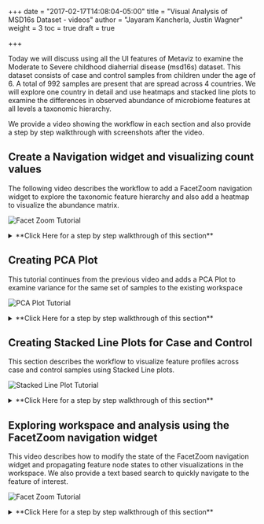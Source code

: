 +++
date = "2017-02-17T14:08:04-05:00"
title = "Visual Analysis of MSD16s Dataset - videos"
author = "Jayaram Kancherla, Justin Wagner"
weight = 3
toc = true
draft = true

+++

Today we will discuss using all the UI features of Metaviz to examine the Moderate to Severe childhood diaherrial disease (msd16s) dataset. This dataset consists of case and control samples from children under the age of 6. A total of 992 samples are present that are spread across 4 countries. We will explore one country in detail and use heatmaps and stacked line plots to examine the differences in observed abundance of microbiome features at all levels a taxonomic hierarchy.

We provide a video showing the workflow in each section and also provide a step by step walkthrough with screenshots after the video.

## Create a Navigation widget and visualizing count values

The following video describes the workflow to add a FacetZoom navigation widget to explore the taxonomic feature hierarchy and also add a heatmap to visualize the abundance matrix.

![Facet Zoom Tutorial](/images/metaviz/videos/Video1.gif)

<details>
<summary>
**Click Here for a step by step walkthrough of this section**
</summary>

The landing page of http://metaviz.cbcb.umd.edu will show a blank workspace and a tool bar at the top. To explore the feature hierarchy of a dataset, We click on the 'Add Visualizations' button and
choose the 'Add new Navigation Control' from the drop-down menu. Then, a pop-up measurement browser displays all datasets available in the UMD Metaviz database.  

![Select From Popup](/images/metaviz/PopupSelection.png)

For this tutorial, choose the 'msd16s' datasource and then click 'Finish'.  

What is displayed in the Metaviz workspace is called a 'FacetZoom' object that shows the a limited section of the taxonomic hierarchy at one time.  A 'FacetZoom' object can be used to explore the observed features in the dataset and aggregate counts to specific nodes or levels in the hierarchy.  We will introduce 'FacetZoom' functionality as needed throughout this workflow.  A 'FacetZoom' object controls the views of data visualizations that we will add in the next sections.

![Facet Zoom Initial View](/images/metaviz/FacetZoomInitial.png)

The next step will be to add a heatmap that visualizes the abundance matrix and is linked to the 'FacetZoom' navigation widget. For this dataset, we chose to focus on the samples from Bangladesh as they are evenly split between case and control. In order to add a heatmap, we click 'Add Visualizations' then select 'Add new heatmap'.  Once the measurement browser pop-up appears, select the 'msd16s' datasource and click 'next'.

![](/images/metaviz/HeatmapPopup1.png)

To show more annotations in the measurement browser, click on the 'Selected Columns' tab. The 'Selected Columns' tab lists all the data annotation fields available for the samples and will be different across datasets. In order to select an equal number of case and control samples from one country,click on 'Country' and 'Dysentery'.

![](/images/metaviz/HeatmapMeasurementSelection4.png)

To show more than '10' samples, select '25' from the 'Show Entries' drop-down configuration. Clicking on a column header will sort the samples based on that attribute. First sort samples by 'Dysentery' and then by 'Country'. Now highlight 25 'Control' samples from Bangladesh and follow this by selecting 25 Bangladesh Case samples followed by clicking 'Finish'.

![](/images/metaviz/HeatmapMeasurementSelection8.png)

We now see a blank heatmap added to the Metaviz workspace above the 'FacetZoom' object. We also can notice a dark grey bar at the top of the Navigation Widget. This selects which features in the hierarchy are plotted in the heatmap.  
The samples we selected appear to have no observed counts for those features and we therefore need to modify the selection of features to visualize.

![](/images/metaviz/HeatmapFacetZoomInitial.png)

On the 'FacetZoom' navigation widget, expand the navigation bar to include on features by clicking on the red end of the navigation bar and dragging to the specified length. The buttons with arrows in the upper left hand corner of the Navigation Widget control the navigation bar and can be used to move left, right, and expand to cover all features. 

![](/images/metaviz/HeatmapFacetZoomNavBarExpandFinished.png)

Now that we can see entries in the heatmap, we can change the settings by clicking the settings (fourth) icon in the upper right-hand menu of the heatmap object. Every component in Metaviz has a settings menu to modify many of the charts attributes. To change row labels from the currently displayed sample id's , change the row label setting to 'Dysentery'. Next Toggle the 'Row labels as colors' to 'ON'.

![](/images/metaviz/HeatmapFacetZoomCustomSettingsDone.png)

Next, to modify the color scheme for the row label colors, click on the second icon 'Colors' in the heatmap object. The color scheme pop-up now appears. From the drop-down menu select 'D3 Category 10' followed by 'Ok'. 

![](/images/metaviz/HeatmapFacetZoomColorsDropDown.png)

Now observe the color settings modification.

![](/images/metaviz/HeatmapFacetZoomColorsCompleted.png)
</details>

##  Creating PCA Plot

This tutorial continues from the previous video and adds a PCA Plot to examine variance for the same set of samples to the existing workspace

![PCA Plot Tutorial](/images/metaviz/videos/Video2.gif)

<details>
<summary>
**Click Here for a step by step walkthrough of this section**
</summary>

The next step will be to generate a PCA ordination plot over the samples selected. Select 'Add new PCA scatter' from the 'Add Visualization' drop down menu. Select the Heatmap samples, this is designated by msd16s_plot-heatmap-EU1va which is a random id assigned to every chart on the Metaviz workspace, then click 'next'. Chose 'Select All' to select all samples and Finish to add a PCA plot to the workspace.

![](/images/metaviz/PCAPlotAdded.png)

To differentiate between case and control 'Dysentery' status, we can adjust the 'Color By' setting and set it to 'Dysentery' Status.

![](/images/metaviz/PCASettingsSelected.png)

</details>

## Creating Stacked Line Plots for Case and Control

This section describes the workflow to visualize feature profiles across case and control samples using Stacked Line plots.

![Stacked Line Plot Tutorial](/images/metaviz/videos/Video3.gif)

<details>
<summary>
**Click Here for a step by step walkthrough of this section**
</summary>

The next step will be to add stacked line plots for Case and Control samples. In order to do this, again click on 'Add Visualizations' then select 'Add new stacked plot'. In the pop-up measurement browser, there will be a new entry 'msd16s_plot-heatmap-yxy3D' which is the measurements that were selected to build the heatmap and PCA scatter plot. Click on this datasource then 'Next'. Click on the 'Selected Columns' tab to show 'Dysentery' status, select '25' for the 'Show Entries' drop-down configuration. To add a stacked plot for the case samples,  click on the 'Dysentery' column heading to arrange by status. Highlight the Case samples and click 'Finish'.  

![](/images/metaviz/AddStackedPlotChooseCaseReal.png)

A new Stacked Line Plot for the case samples is now present in the workspace.

![](/images/metaviz/AddStackedPlotCaseChosen.png)

Then perform the same process but selecting the control samples. Now another Stacked Line Plot for the control samples is present in the workspace.

![](/images/metaviz/AddStackedPlotCaseandControl.png)

Also, we can show how to write custom Javascript within Metaviz for display, in this case we want to order the stacked-plot entries by AgeFactor. In the case samples stacked line plot, click on the third icon 'Code'. Now click the 'Order By' tab.

![](/images/metaviz/StackedPlotCodePopup.png)

In order for any modifications to take effect, we will need to set the radio button in the upper left corner to 'On'. Under the Mark method, we will change the function to take the current measurement 'm', retrieve its metadata by calling .annotation(), and choosing the 'AgeFactor' field to order by.

![](/images/metaviz/StackedPlotCodeOn.png)

After setting your changes, the stacked plot will now change columns to 'ageFactor' instead of sample Id's.

![](/images/metaviz/StackedPlotControlCodeHover.png)

Now we can modifying the settings for the Stacked Line Plot to show sample 'AgeFactor' instead of 'name'. we can apply this process to both case and control Stacked Line plots and order them by AgeFactor.

![](/images/metaviz/StackedPlotControlSettingsAgeFactorChanged.png)

Now we can group-by AgeFactor in the control samples by choosing the settings tab and setting 'group-by' to 'On' and choosing 'AgeFactor' as the field. We can also perform that for the case samples.

![](/images/metaviz/StackedPlotCaseGroupBy.png)

</details>

## Exploring workspace and analysis using the FacetZoom navigation widget

This video describes how to modify the state of the FacetZoom navigation widget and propagating feature node states to other visualizations in the workspace.
We also provide a text based search to quickly navigate to the feature of interest.

![Facet Zoom Tutorial](/images/metaviz/videos/Video4.gif)

<details>
<summary>
**Click Here for a step by step walkthrough of this section**
</summary>

Now that we have added a FacetZoom navigation widget and different charts that show different views of the abundace matrix, we can now focus on exploring the dataset and how changing state of the features effect the analysis. We can focus on a specific features by adjusting the navigation bar in the FacetZoom object. We provide text-based search to quickly navigate the FacetZoom widget to a feature. This can be done by typing in the text box in the menu bar 'Text Based Search'. Lets update the navigation bar in the FacetZoom widget to 'Firmicutes' by typing 'Firmucutes' in the text box.

![](/images/metaviz/TextSearchTypingFirmicutes.png)

Choose 'Firmucutes', 'phylum' from the drop down menu. This will move the navigation bar to encompass that item. 

![](/images/metaviz/NavigationWidgetNavBarExpandAll.png)

Beyond text-based search, the navigation bar can be moved, expanded, and reduced by using either the controls in the left-hand corner of the FacetZoom object or by dragging the red ends of the navigation bar.

![](/images/metaviz/TextSearchFirmicutesComplete.png)


###  Navigate to see data visualizations update

Now we will modify the state of the feature nodes in the FacetZoom object to see selections propagate to the heatmap and stacked line plots. You can interact with the FacetZoom object by clicking on any node. Clicking on a node at a lower level than the root of the hierarchy will render a new subtree with the clicked node as the root. This helps navigate the hierarchy.  Each node can be in one of three states: 
(1) expanded, which means that the children of the node are shown in visualizations, 
(2) aggregated, which means that the counts for all children nodes are summed to that node, or 
(3) removed, which means that the node and all of its children counts are removed from visualizations.

To show the states, we click through on the first node of the second row 'Proteobacteria' and then we also click directly on the node to show a new subtree and explore the feature hierarchy. To set aggregation for an entire level, adjust the row control to set the aggregation to another level.  Click on the fourth item, with an 'F' standing for 'Family' and now all counts are summed to the Family level nodes across the samples in the charts. 

![](/images/metaviz/NavigationWidgetTraverseHierarchySetFamily.png)

Next, we change the aggregation level back to Order and navigate to have 'Bacteria' as the root of the FacetZoom.  We then set some nodes to 'expanded', 'removed', and 'aggregated'. We made the following selections based on the appearance of the heatmap.  

![](/images/metaviz/NavigationBarRemovingAggregatingNodes.png)

Finally, all charts in the Metavize workspace are linked to the features on the FacetZoom control.  By hovering over any chart, we see that feature highlighted in all other charts as well as the path in the FacetZoom hierarchy. 

![](/images/metaviz/NavigationBarHighlightingPath.png)

</details>
